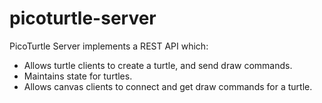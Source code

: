 # picoturtle-server

PicoTurtle Server implements a REST API which:
- Allows turtle clients to create a turtle, and send draw commands.
- Maintains state for turtles.
- Allows canvas clients to connect and get draw commands for a turtle.
